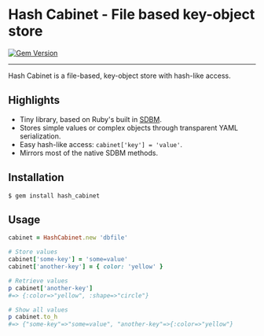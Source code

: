 Hash Cabinet - File based key-object store
==================================================

[![Gem Version](https://badge.fury.io/rb/hash_cabinet.svg)](https://badge.fury.io/rb/hash_cabinet)

---

Hash Cabinet is a file-based, key-object store with hash-like access.


Highlights
--------------------------------------------------

- Tiny library, based on Ruby's built in [SDBM].
- Stores simple values or complex objects through transparent YAML 
  serialization.
- Easy hash-like access: `cabinet['key'] = 'value'`.
- Mirrors most of the native SDBM methods.


Installation
--------------------------------------------------

    $ gem install hash_cabinet



Usage
--------------------------------------------------

```ruby
cabinet = HashCabinet.new 'dbfile'

# Store values
cabinet['some-key'] = 'some=value'
cabinet['another-key'] = { color: 'yellow' }

# Retrieve values
p cabinet['another-key']
#=> {:color=>"yellow", :shape=>"circle"}

# Show all values
p cabinet.to_h
#=> {"some-key"=>"some=value", "another-key"=>{:color=>"yellow"}

```

[SDBM]: https://ruby-doc.org/stdlib-2.6.3/libdoc/sdbm/rdoc/SDBM.html